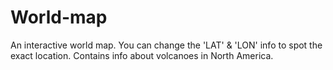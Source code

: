 # World-map
An interactive world map.
You can change the 'LAT' & 'LON' info to spot the exact location.
Contains info about volcanoes in North America.
